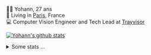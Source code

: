 <p>
  👨🏻 <bold>Yohann</bold>, 27 ans<br/>
  💼 Living in <a href="https://www.google.com/maps?q=paris">Paris</a>, France<br/>
  💻 Computer Vision Engineer and Tech Lead at <a href="https://trayvisor.com/">Trayvisor</a><br/>
</p>

<a href="https://github.com/anuraghazra/github-readme-stats"><img align="center" src="https://github-readme-stats-go94hl40s-yohann84l.vercel.app//api?username=yohann84L&show_icons=true&include_all_commits=true" alt="Yohann's github stats" /> </a>


<details>
  <summary>Some stats ...</summary><br/>
  

<!--START_SECTION:waka-->
![Code Time](http://img.shields.io/badge/Code%20Time-606%20hrs%2021%20mins-blue)

![Profile Views](http://img.shields.io/badge/Profile%20Views-0-blue)

**🐱 My GitHub Data** 

> 📦 440.6 kB Used in GitHub's Storage 
 > 
> 🏆 323 Contributions in the Year 2023
 > 
> 🚫 Not Opted to Hire
 > 
> 📜 24 Public Repositories 
 > 
> 🔑 21 Private Repositories 
 > 
**I'm an Early 🐤** 

```text
🌞 Morning                9190 commits        ████████░░░░░░░░░░░░░░░░░   31.63 % 
🌆 Daytime                16331 commits       ██████████████░░░░░░░░░░░   56.20 % 
🌃 Evening                3386 commits        ███░░░░░░░░░░░░░░░░░░░░░░   11.65 % 
🌙 Night                  151 commits         ░░░░░░░░░░░░░░░░░░░░░░░░░   00.52 % 
```
📅 **I'm Most Productive on Wednesday** 

```text
Monday                   5202 commits        ████░░░░░░░░░░░░░░░░░░░░░   17.90 % 
Tuesday                  5290 commits        █████░░░░░░░░░░░░░░░░░░░░   18.20 % 
Wednesday                6616 commits        ██████░░░░░░░░░░░░░░░░░░░   22.77 % 
Thursday                 6505 commits        ██████░░░░░░░░░░░░░░░░░░░   22.39 % 
Friday                   5087 commits        ████░░░░░░░░░░░░░░░░░░░░░   17.51 % 
Saturday                 139 commits         ░░░░░░░░░░░░░░░░░░░░░░░░░   00.48 % 
Sunday                   219 commits         ░░░░░░░░░░░░░░░░░░░░░░░░░   00.75 % 
```


📊 **This Week I Spent My Time On** 

```text
🕑︎ Time Zone: Europe/Paris

💬 Programming Languages: 
Python                   1 hr 31 mins        ████████████░░░░░░░░░░░░░   47.23 % 
Jupyter                  43 mins             ██████░░░░░░░░░░░░░░░░░░░   22.39 % 
SQL                      30 mins             ████░░░░░░░░░░░░░░░░░░░░░   16.01 % 
YAML                     21 mins             ███░░░░░░░░░░░░░░░░░░░░░░   11.28 % 
JSON                     2 mins              ░░░░░░░░░░░░░░░░░░░░░░░░░   01.24 % 

🔥 Editors: 
PyCharm                  2 hrs 48 mins       ██████████████████████░░░   86.90 % 
VS Code                  22 mins             ███░░░░░░░░░░░░░░░░░░░░░░   11.46 % 
WebStorm                 3 mins              ░░░░░░░░░░░░░░░░░░░░░░░░░   01.64 % 

💻 Operating System: 
Mac                      3 hrs 13 mins       █████████████████████████   100.00 % 
```

**I Mostly Code in Python** 

```text
Python                   20 repos            ████████████░░░░░░░░░░░░░   50.00 % 
Jupyter Notebook         4 repos             ██░░░░░░░░░░░░░░░░░░░░░░░   10.00 % 
HTML                     2 repos             █░░░░░░░░░░░░░░░░░░░░░░░░   05.00 % 
JavaScript               2 repos             █░░░░░░░░░░░░░░░░░░░░░░░░   05.00 % 
Shell                    1 repo              █░░░░░░░░░░░░░░░░░░░░░░░░   02.50 % 
```




 Last Updated on 20/06/2023 00:26:35 UTC
<!--END_SECTION:waka-->
